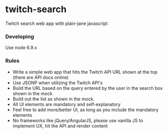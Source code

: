 # twitch-search
Twitch search web app with plain-jane javascript

### Developing

Use node 6.9.x

### Rules
- Write a simple web app that hits the Twitch API URL shown at the top (there are API docs online)
- Use JSONP when utilizing the Twitch API's
- Build the URL based on the query entered by the user in the search box shown in the mock
- Build out the list as shown in the mock. 
- All UI elements are mandatory and self-explanatory
- Feel free to add more/better UI, as long as you include the mandatory elements
- No frameworks like jQuery/AngularJS, please use vanilla JS to implement UX, hit the API and render content
